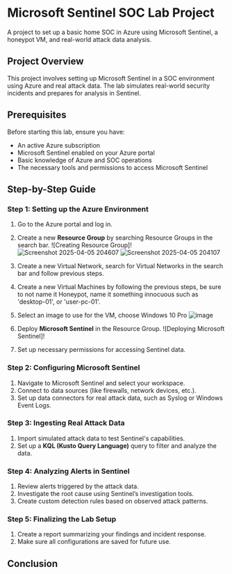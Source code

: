 # Microsoft Sentinel SOC Lab Project
A project to set up a basic home SOC in Azure using Microsoft Sentinel, a honeypot VM, and real-world attack data analysis.

## Project Overview
This project involves setting up Microsoft Sentinel in a SOC environment using Azure and real attack data. The lab simulates real-world security incidents and prepares for analysis in Sentinel.

## Prerequisites
Before starting this lab, ensure you have:
- An active Azure subscription
- Microsoft Sentinel enabled on your Azure portal
- Basic knowledge of Azure and SOC operations
- The necessary tools and permissions to access Microsoft Sentinel

## Step-by-Step Guide

### Step 1: Setting up the Azure Environment
1. Go to the Azure portal and log in.
2. Create a new **Resource Group** by searching Resource Groups in the search bar.
   ![Creating Resource Group]! ![Screenshot 2025-04-05 204607](./https://github.com/user-attachments/assets/235fd87c-73e3-4a91-a234-ff24e9e843c6) ![Screenshot 2025-04-05 204107](./https://github.com/user-attachments/assets/8699d538-d558-4b3c-99ee-5f67fbf2b211)

3. Create a new Virtual Network, search for Virtual Networks in the search bar and follow previous steps.
4. Create a new Virtual Machines by following the previous steps, be sure to not name it Honeypot, name it something innocuous such as 'desktop-01', or 'user-pc-01'.
5. Select an image to use for the VM, choose Windows 10 Pro ![image](https://github.com/user-attachments/assets/c6b530c0-70ed-4d00-8f5d-067399e8d743)


6. Deploy **Microsoft Sentinel** in the Resource Group.
   ![Deploying Microsoft Sentinel]!

7. Set up necessary permissions for accessing Sentinel data.

### Step 2: Configuring Microsoft Sentinel
1. Navigate to Microsoft Sentinel and select your workspace.
2. Connect to data sources (like firewalls, network devices, etc.).
3. Set up data connectors for real attack data, such as Syslog or Windows Event Logs.

### Step 3: Ingesting Real Attack Data
1. Import simulated attack data to test Sentinel's capabilities.
2. Set up a **KQL (Kusto Query Language)** query to filter and analyze the data.

### Step 4: Analyzing Alerts in Sentinel
1. Review alerts triggered by the attack data.
2. Investigate the root cause using Sentinel’s investigation tools.
3. Create custom detection rules based on observed attack patterns.

### Step 5: Finalizing the Lab Setup
1. Create a report summarizing your findings and incident response.
2. Make sure all configurations are saved for future use.

## Conclusion
